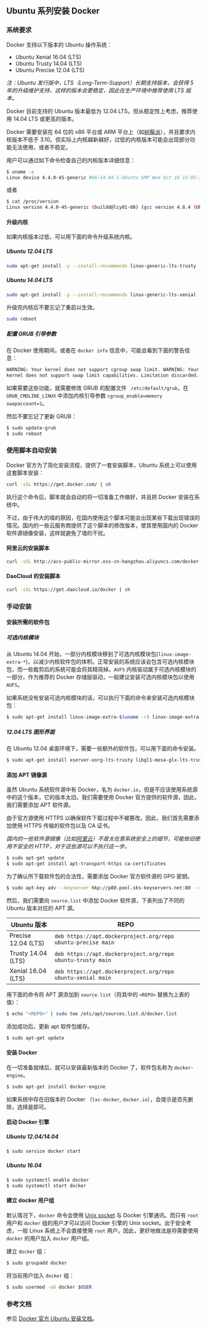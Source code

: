 ## Ubuntu 系列安装 Docker

### 系统要求

Docker 支持以下版本的 Ubuntu 操作系统：

* Ubuntu Xenial 16.04 (LTS)
* Ubuntu Trusty 14.04 (LTS)
* Ubuntu Precise 12.04 (LTS)

*注：Ubuntu 发行版中，LTS（Long-Term-Support）长期支持版本，会获得 5 年的升级维护支持，这样的版本会更稳定，因此在生产环境中推荐使用 LTS 版本。*

Docker 目前支持的 Ubuntu 版本最低为 12.04 LTS，但从稳定性上考虑，推荐使用 14.04 LTS 或更高的版本。

Docker 需要安装在 64 位的 x86 平台或 ARM 平台上（如[树莓派](https://www.raspberrypi.org/)），并且要求内核版本不低于 3.10。但实际上内核越新越好，过低的内核版本可能会出现部分功能无法使用，或者不稳定。

用户可以通过如下命令检查自己的内核版本详细信息：

```bash
$ uname -a
Linux device 4.4.0-45-generic #66~14.04.1-Ubuntu SMP Wed Oct 19 15:05:38 UTC 2016 x86_64 x86_64 x86_64 GNU/Linux
```

或者

```bash
$ cat /proc/version
Linux version 4.4.0-45-generic (buildd@lcy01-08) (gcc version 4.8.4 (Ubuntu 4.8.4-2ubuntu1~14.04.3) ) #66~14.04.1-Ubuntu SMP Wed Oct 19 15:05:38 UTC 2016
```

#### 升级内核

如果内核版本过低，可以用下面的命令升级系统内核。

##### Ubuntu 12.04 LTS

```bash
sudo apt-get install -y --install-recommends linux-generic-lts-trusty
```

##### Ubuntu 14.04 LTS

```bash
sudo apt-get install -y --install-recommends linux-generic-lts-xenial
```

升级完内核后不要忘记了重启以生效。

```bash
sudo reboot
```

##### 配置 GRUB 引导参数

在 Docker 使用期间，或者在 `docker info` 信息中，可能会看到下面的警告信息：

```bash
WARNING: Your kernel does not support cgroup swap limit. WARNING: Your
kernel does not support swap limit capabilities. Limitation discarded.
```

如果需要这些功能，就需要修改 GRUB 的配置文件 ` /etc/default/grub`，在 `GRUB_CMDLINE_LINUX` 中添加内核引导参数 `cgroup_enable=memory swapaccount=1`。

然后不要忘记了更新 GRUB：

```bash
$ sudo update-grub
$ sudo reboot
```

### 使用脚本自动安装

Docker 官方为了简化安装流程，提供了一套安装脚本，Ubuntu 系统上可以使用这套脚本安装：

```bash
curl -sSL https://get.docker.com/ | sh
```

执行这个命令后，脚本就会自动的将一切准备工作做好，并且把 Docker 安装在系统中。

不过，由于伟大的墙的原因，在国内使用这个脚本可能会出现某些下载出现错误的情况。国内的一些云服务商提供了这个脚本的修改版本，使其使用国内的 Docker 软件源镜像安装，这样就避免了墙的干扰。

#### 阿里云的安装脚本

```bash
curl -sSL http://acs-public-mirror.oss-cn-hangzhou.aliyuncs.com/docker-engine/internet | sh -
```

#### DaoCloud 的安装脚本

```bash
curl -sSL https://get.daocloud.io/docker | sh
```

### 手动安装

#### 安装所需的软件包

##### 可选内核模块

从 Ubuntu 14.04 开始，一部分内核模块移到了可选内核模块包(`linux-image-extra-*`)，以减少内核软件包的体积。正常安装的系统应该会包含可选内核模块包，而一些裁剪后的系统可能会将其精简掉。`AUFS` 内核驱动属于可选内核模块的一部分，作为推荐的 Docker 存储层驱动，一般建议安装可选内核模块包以使用 `AUFS`。

如果系统没有安装可选内核模块的话，可以执行下面的命令来安装可选内核模块包：

```bash
$ sudo apt-get install linux-image-extra-$(uname -r) linux-image-extra-virtual
```

##### 12.04 LTS 图形界面

在 Ubuntu 12.04 桌面环境下，需要一些额外的软件包，可以用下面的命令安装。

```bash
$ sudo apt-get install xserver-xorg-lts-trusty libgl1-mesa-glx-lts-trusty
```

#### 添加 APT 镜像源

虽然 Ubuntu 系统软件源中有 Docker，名为 `docker.io`，但是不应该使用系统源中的这个版本，它的版本太旧。我们需要使用 Docker 官方提供的软件源，因此，我们需要添加 APT 软件源。

由于官方源使用 HTTPS 以确保软件下载过程中不被篡改。因此，我们首先需要添加使用 HTTPS 传输的软件包以及 CA 证书。

*国内的一些软件源镜像（比如[阿里云](http://mirrors.aliyun.com/docker-engine/)）不是太在意系统安全上的细节，可能依旧使用不安全的 HTTP，对于这些源可以不执行这一步。*

```bash
$ sudo apt-get update
$ sudo apt-get install apt-transport-https ca-certificates
```

为了确认所下载软件包的合法性，需要添加 Docker 官方软件源的 GPG 密钥。

```bash
$ sudo apt-key adv --keyserver hkp://p80.pool.sks-keyservers.net:80 --recv-keys 58118E89F3A912897C070ADBF76221572C52609D
```

然后，我们需要向 `source.list` 中添加 Docker 软件源，下表列出了不同的 Ubuntu 版本对应的 APT 源。

|     Ubuntu 版本      |                            REPO                              |
|---------------------|--------------------------------------------------------------|
| Precise 12.04 (LTS) | `deb https://apt.dockerproject.org/repo ubuntu-precise main` |
| Trusty 14.04 (LTS)  | `deb https://apt.dockerproject.org/repo ubuntu-trusty main`  |
| Xenial 16.04 (LTS)  | `deb https://apt.dockerproject.org/repo ubuntu-xenial main`  |

用下面的命令将 APT 源添加到 `source.list`（将其中的 `<REPO>` 替换为上表的值）：

```bash
$ echo "<REPO>" | sudo tee /etc/apt/sources.list.d/docker.list
```

添加成功后，更新 apt 软件包缓存。

```bash
$ sudo apt-get update
```

#### 安装 Docker

在一切准备就绪后，就可以安装最新版本的 Docker 了，软件包名称为 `docker-engine`。

```bash
$ sudo apt-get install docker-engine
```

如果系统中存在旧版本的 Docker （`lxc-docker`, `docker.io`），会提示是否先删除，选择是即可。

#### 启动 Docker 引擎

##### Ubuntu 12.04/14.04

```bash
$ sudo service docker start
```

##### Ubuntu 16.04

```bash
$ sudo systemctl enable docker
$ sudo systemctl start docker
```

#### 建立 docker 用户组

默认情况下，`docker` 命令会使用 [Unix socket](https://en.wikipedia.org/wiki/Unix_domain_socket) 与 Docker 引擎通讯。而只有 `root` 用户和 `docker` 组的用户才可以访问 Docker 引擎的 Unix socket。出于安全考虑，一般 Linux 系统上不会直接使用 `root` 用户。因此，更好地做法是将需要使用 `docker` 的用户加入 `docker` 用户组。

建立 `docker` 组：

```bash
$ sudo groupadd docker
```

将当前用户加入 `docker` 组：

```bash
$ sudo usermod -aG docker $USER
```

### 参考文档

参见 [Docker 官方 Ubuntu 安装文档](https://docs.docker.com/engine/installation/linux/ubuntulinux/)。
